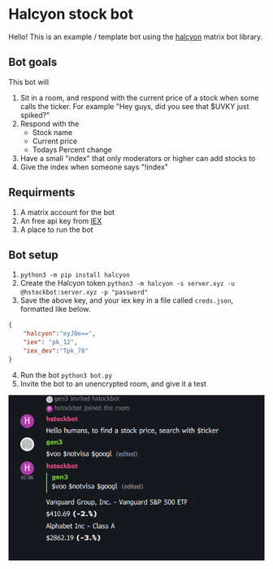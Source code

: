 # Halcyon stock bot
Hello! This is an example / template bot using the [halcyon](https://github.com/WesR/Halcyon) matrix bot library.

## Bot goals
This bot will
1. Sit in a room, and respond with the current price of a stock when some calls the ticker. For example "Hey guys, did you see that $UVKY just spiked?"
2. Respond with the
	+ Stock name
	+ Current price
	+ Todays Percent change
3. Have a small "index" that only moderators or higher can add stocks to
4. Give the index when someone says "!index"


## Requirments
1. A matrix account for the bot
2. An free api key from [IEX](https://iexcloud.io/s/ec26bc7b)
3. A place to run the bot

## Bot setup
1. `python3 -m pip install halcyon`
2. Create the Halcyon token `python3 -m halcyon -s server.xyz -u @hstockbot:server.xyz -p "password"`
3. Save the above key, and your iex key in a file called `creds.json`, formatted like below.
```json
{
	"halcyon":"eyJ0e==",
	"iex": "pk_12",
	"iex_dev":"Tpk_78"
}
```
4. Run the bot `python3 bot.py`
5. Invite the bot to an unencrypted room, and give it a test

![Example image](./Screenshot_working.png)